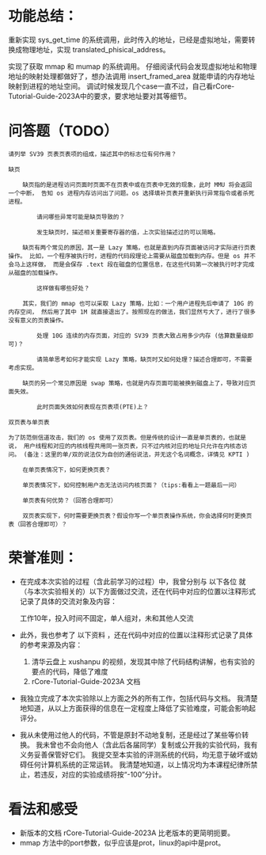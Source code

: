 # 功能总结：
重新实现 sys_get_time 的系统调用，此时传入的地址，已经是虚拟地址，需要转换成物理地址，实现 translated_phisical_address。

实现了获取 mmap 和 mumap 的系统调用。 仔细阅读代码会发现虚拟地址和物理地址的映射处理都做好了，想办法调用 insert_framed_area 就能申请的内存地址映射到进程的地址空间。
调试时候发现几个case一直不过，自己看rCore-Tutorial-Guide-2023A中的要求，要求地址要对其等细节。

# 问答题（TODO）

    请列举 SV39 页表页表项的组成，描述其中的标志位有何作用？

    缺页

        缺页指的是进程访问页面时页面不在页表中或在页表中无效的现象，此时 MMU 将会返回一个中断， 告知 os 进程内存访问出了问题。os 选择填补页表并重新执行异常指令或者杀死进程。

            请问哪些异常可能是缺页导致的？

            发生缺页时，描述相关重要寄存器的值，上次实验描述过的可以简略。

        缺页有两个常见的原因，其一是 Lazy 策略，也就是直到内存页面被访问才实际进行页表操作。 比如，一个程序被执行时，进程的代码段理论上需要从磁盘加载到内存。但是 os 并不会马上这样做， 而是会保存 .text 段在磁盘的位置信息，在这些代码第一次被执行时才完成从磁盘的加载操作。

            这样做有哪些好处？

        其实，我们的 mmap 也可以采取 Lazy 策略，比如：一个用户进程先后申请了 10G 的内存空间， 然后用了其中 1M 就直接退出了。按照现在的做法，我们显然亏大了，进行了很多没有意义的页表操作。

            处理 10G 连续的内存页面，对应的 SV39 页表大致占用多少内存 (估算数量级即可)？

            请简单思考如何才能实现 Lazy 策略，缺页时又如何处理？描述合理即可，不需要考虑实现。

        缺页的另一个常见原因是 swap 策略，也就是内存页面可能被换到磁盘上了，导致对应页面失效。

            此时页面失效如何表现在页表项(PTE)上？

    双页表与单页表

    为了防范侧信道攻击，我们的 os 使用了双页表。但是传统的设计一直是单页表的，也就是说， 用户线程和对应的内核线程共用同一张页表，只不过内核对应的地址只允许在内核态访问。 (备注：这里的单/双的说法仅为自创的通俗说法，并无这个名词概念，详情见 KPTI )

        在单页表情况下，如何更换页表？

        单页表情况下，如何控制用户态无法访问内核页面？（tips:看看上一题最后一问）

        单页表有何优势？（回答合理即可）

        双页表实现下，何时需要更换页表？假设你写一个单页表操作系统，你会选择何时更换页表（回答合理即可）？


# 荣誉准则：

* 在完成本次实验的过程（含此前学习的过程）中，我曾分别与 以下各位 就（与本次实验相关的）以下方面做过交流，还在代码中对应的位置以注释形式记录了具体的交流对象及内容：

    工作10年，投入时间不固定，单人组对，未和其他人交流

* 此外，我也参考了 以下资料 ，还在代码中对应的位置以注释形式记录了具体的参考来源及内容：
    1. 清华云盘上 xushanpu 的视频，发现其中除了代码结构讲解，也有实验的要点的代码，降低了难度
    2. rCore-Tutorial-Guide-2023A 文档


* 我独立完成了本次实验除以上方面之外的所有工作，包括代码与文档。 我清楚地知道，从以上方面获得的信息在一定程度上降低了实验难度，可能会影响起评分。

* 我从未使用过他人的代码，不管是原封不动地复制，还是经过了某些等价转换。 我未曾也不会向他人（含此后各届同学）复制或公开我的实验代码，我有义务妥善保管好它们。 我提交至本实验的评测系统的代码，均无意于破坏或妨碍任何计算机系统的正常运转。 我清楚地知道，以上情况均为本课程纪律所禁止，若违反，对应的实验成绩将按“-100”分计。

# 看法和感受
* 新版本的文档 rCore-Tutorial-Guide-2023A 比老版本的更简明扼要。
* mmap 方法中的port参数，似乎应该是prot，linux的api中是prot。

